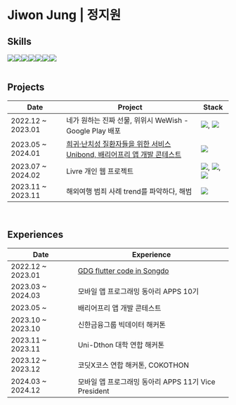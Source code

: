 # Jiwon Jung | 정지원

## Skills
<div style="display:flex; flex-direction:row;">
  <img src="https://img.shields.io/badge/Flutter-02569B?style=flat-square&logo=flutter&logoColor=white"/>
  <img src="https://img.shields.io/badge/React-61DAFB?style=flat-square&logo=React&logoColor=white"/>
  <img src="https://img.shields.io/badge/Python-3776AB?style=flat-square&logo=Python&logoColor=white"/>
  <img src="https://img.shields.io/badge/HTML5-E34F26?style=flat-square&logo=html5&logoColor=white"/>
  <img src="https://img.shields.io/badge/JavaScript-F7DF1E?style=flat-square&logo=JavaScript&logoColor=black"/>
  <img src="https://img.shields.io/badge/CSS3-1572B6?style=flat-square&logo=CSS3&logoColor=white"/>
  <img src="https://img.shields.io/badge/C-A8B9CC?style=flat-square&logo=C&logoColor=white"/>
</div>
<br>

## Projects
|Date|Project|Stack|
|--|--|--|
2022.12 ~ 2023.01|네가 원하는 진짜 선물, 위위시 WeWish - Google Play 배포|<img src="https://img.shields.io/badge/Flutter-02569B?style=flat-square&logo=flutter&logoColor=white"/>, <img src="https://img.shields.io/badge/Firebase-FFCA28?style=flat-square&logo=firebase&logoColor=black"/>
2023.05 ~ 2024.01 |[희귀·난치성 질환자들을 위한 서비스 Unibond, 배리어프리 앱 개발 콘테스트](https://github.com/UniBond-jijijin/UniBond-flutter)|<img src="https://img.shields.io/badge/Flutter-02569B?style=flat-square&logo=flutter&logoColor=white"/>
2023.07 ~ 2024.02 |Livre 개인 웹 프로젝트|<img src="https://img.shields.io/badge/HTML5-E34F26?style=flat-square&logo=html5&logoColor=white"/>, <img src="https://img.shields.io/badge/CSS3-1572B6?style=flat-square&logo=css3&logoColor=white"/>, <img src="https://img.shields.io/badge/JavaScript-F7DF1E?style=flat-square&logo=javascript&logoColor=black"/>
2023.11 ~ 2023.11 |해외여행 범죄 사례 trend를 파악하다, 해범|<img src="https://img.shields.io/badge/Flutter-02569B?style=flat-square&logo=flutter&logoColor=white"/>
<br>

## Experiences
|Date|Experience|
|--|--|
2022.12 ~ 2023.01 | [GDG flutter code in Songdo](https://gdg.community.dev/events/details/google-gdg-songdo-presents-flutter-code-in-songdo-2022-12-17-1/) 
2023.03 ~ 2024.03 | 모바일 앱 프로그래밍 동아리 APPS 10기
2023.05 ~ | 배리어프리 앱 개발 콘테스트
2023.10 ~ 2023.10 | 신한금융그룹 빅데이터 해커톤
2023.11 ~ 2023.11 | Uni-Dthon 대학 연합 해커톤
2023.12 ~ 2023.12 | 코딧X코스 연합 해커톤, COKOTHON
2024.03 ~ 2024.12 | 모바일 앱 프로그래밍 동아리 APPS 11기 Vice President





